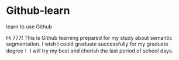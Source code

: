 # Github-learn
learn to use Github

Hi 777!
This is Github learning prepared for my study about semantic segmentation. 
I wish I could graduate successfully for my graduate degree！ 
I will try my best and cherish the last period of school days.
